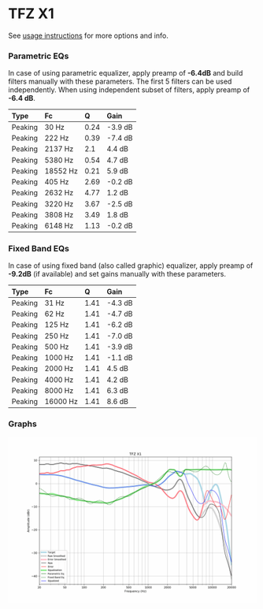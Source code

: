 # TFZ X1
See [usage instructions](https://github.com/jaakkopasanen/AutoEq#usage) for more options and info.

### Parametric EQs
In case of using parametric equalizer, apply preamp of **-6.4dB** and build filters manually
with these parameters. The first 5 filters can be used independently.
When using independent subset of filters, apply preamp of **-6.4 dB**.

| Type    | Fc       |    Q | Gain    |
|:--------|:---------|:-----|:--------|
| Peaking | 30 Hz    | 0.24 | -3.9 dB |
| Peaking | 222 Hz   | 0.39 | -7.4 dB |
| Peaking | 2137 Hz  | 2.1  | 4.4 dB  |
| Peaking | 5380 Hz  | 0.54 | 4.7 dB  |
| Peaking | 18552 Hz | 0.21 | 5.9 dB  |
| Peaking | 405 Hz   | 2.69 | -0.2 dB |
| Peaking | 2632 Hz  | 4.77 | 1.2 dB  |
| Peaking | 3220 Hz  | 3.67 | -2.5 dB |
| Peaking | 3808 Hz  | 3.49 | 1.8 dB  |
| Peaking | 6148 Hz  | 1.13 | -0.2 dB |

### Fixed Band EQs
In case of using fixed band (also called graphic) equalizer, apply preamp of **-9.2dB**
(if available) and set gains manually with these parameters.

| Type    | Fc       |    Q | Gain    |
|:--------|:---------|:-----|:--------|
| Peaking | 31 Hz    | 1.41 | -4.3 dB |
| Peaking | 62 Hz    | 1.41 | -4.7 dB |
| Peaking | 125 Hz   | 1.41 | -6.2 dB |
| Peaking | 250 Hz   | 1.41 | -7.0 dB |
| Peaking | 500 Hz   | 1.41 | -3.9 dB |
| Peaking | 1000 Hz  | 1.41 | -1.1 dB |
| Peaking | 2000 Hz  | 1.41 | 4.5 dB  |
| Peaking | 4000 Hz  | 1.41 | 4.2 dB  |
| Peaking | 8000 Hz  | 1.41 | 6.3 dB  |
| Peaking | 16000 Hz | 1.41 | 8.6 dB  |

### Graphs
![](./TFZ%20X1.png)